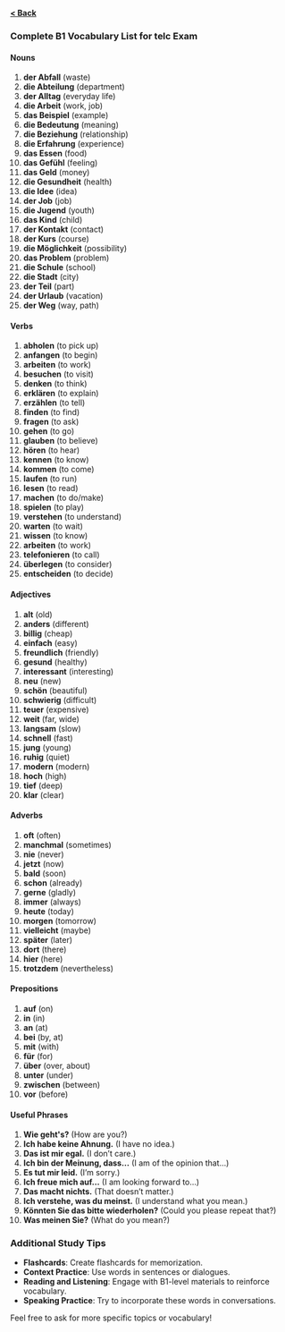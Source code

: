 [**< Back**](../Readme.md)



### Complete B1 Vocabulary List for telc Exam

#### Nouns

1. **der Abfall** (waste)
2. **die Abteilung** (department)
3. **der Alltag** (everyday life)
4. **die Arbeit** (work, job)
5. **das Beispiel** (example)
6. **die Bedeutung** (meaning)
7. **die Beziehung** (relationship)
8. **die Erfahrung** (experience)
9. **das Essen** (food)
10. **das Gefühl** (feeling)
11. **das Geld** (money)
12. **die Gesundheit** (health)
13. **die Idee** (idea)
14. **der Job** (job)
15. **die Jugend** (youth)
16. **das Kind** (child)
17. **der Kontakt** (contact)
18. **der Kurs** (course)
19. **die Möglichkeit** (possibility)
20. **das Problem** (problem)
21. **die Schule** (school)
22. **die Stadt** (city)
23. **der Teil** (part)
24. **der Urlaub** (vacation)
25. **der Weg** (way, path)

#### Verbs

1. **abholen** (to pick up)
2. **anfangen** (to begin)
3. **arbeiten** (to work)
4. **besuchen** (to visit)
5. **denken** (to think)
6. **erklären** (to explain)
7. **erzählen** (to tell)
8. **finden** (to find)
9. **fragen** (to ask)
10. **gehen** (to go)
11. **glauben** (to believe)
12. **hören** (to hear)
13. **kennen** (to know)
14. **kommen** (to come)
15. **laufen** (to run)
16. **lesen** (to read)
17. **machen** (to do/make)
18. **spielen** (to play)
19. **verstehen** (to understand)
20. **warten** (to wait)
21. **wissen** (to know)
22. **arbeiten** (to work)
23. **telefonieren** (to call)
24. **überlegen** (to consider)
25. **entscheiden** (to decide)

#### Adjectives

1. **alt** (old)
2. **anders** (different)
3. **billig** (cheap)
4. **einfach** (easy)
5. **freundlich** (friendly)
6. **gesund** (healthy)
7. **interessant** (interesting)
8. **neu** (new)
9. **schön** (beautiful)
10. **schwierig** (difficult)
11. **teuer** (expensive)
12. **weit** (far, wide)
13. **langsam** (slow)
14. **schnell** (fast)
15. **jung** (young)
16. **ruhig** (quiet)
17. **modern** (modern)
18. **hoch** (high)
19. **tief** (deep)
20. **klar** (clear)

#### Adverbs

1. **oft** (often)
2. **manchmal** (sometimes)
3. **nie** (never)
4. **jetzt** (now)
5. **bald** (soon)
6. **schon** (already)
7. **gerne** (gladly)
8. **immer** (always)
9. **heute** (today)
10. **morgen** (tomorrow)
11. **vielleicht** (maybe)
12. **später** (later)
13. **dort** (there)
14. **hier** (here)
15. **trotzdem** (nevertheless)

#### Prepositions

1. **auf** (on)
2. **in** (in)
3. **an** (at)
4. **bei** (by, at)
5. **mit** (with)
6. **für** (for)
7. **über** (over, about)
8. **unter** (under)
9. **zwischen** (between)
10. **vor** (before)

#### Useful Phrases

1. **Wie geht's?** (How are you?)
2. **Ich habe keine Ahnung.** (I have no idea.)
3. **Das ist mir egal.** (I don’t care.)
4. **Ich bin der Meinung, dass…** (I am of the opinion that…)
5. **Es tut mir leid.** (I’m sorry.)
6. **Ich freue mich auf…** (I am looking forward to…)
7. **Das macht nichts.** (That doesn’t matter.)
8. **Ich verstehe, was du meinst.** (I understand what you mean.)
9. **Könnten Sie das bitte wiederholen?** (Could you please repeat that?)
10. **Was meinen Sie?** (What do you mean?)

### Additional Study Tips

- **Flashcards**: Create flashcards for memorization.
- **Context Practice**: Use words in sentences or dialogues.
- **Reading and Listening**: Engage with B1-level materials to reinforce vocabulary.
- **Speaking Practice**: Try to incorporate these words in conversations.

Feel free to ask for more specific topics or vocabulary!